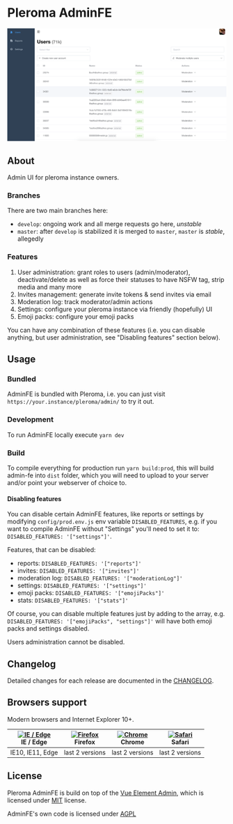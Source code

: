 # Pleroma AdminFE

![screenshot](./public/index.png)

## About

Admin UI for pleroma instance owners.

### Branches

There are two main branches here:

- `develop`: ongoing work and all merge requests go here, *unstable*
- `master`: after `develop` is stabilized it is merged to `master`, `master` is *stable*, allegedly

### Features

1. User administration: grant roles to users (admin/moderator), deactivate/delete as well as force their statuses to have NSFW tag, strip media and many more
1. Invites management: generate invite tokens & send invites via email
1. Moderation log: track moderator/admin actions
1. Settings: configure your pleroma instance via friendly (hopefully) UI
1. Emoji packs: configure your emoji packs

You can have any combination of these features (i.e. you can disable anything, but user administration, see "Disabling features" section below).

## Usage

### Bundled

AdminFE is bundled with Pleroma, i.e. you can just visit `https://your.instance/pleroma/admin/` to try it out.

### Development

To run AdminFE locally execute `yarn dev`

### Build

To compile everything for production run `yarn build:prod`, this will build admin-fe into `dist` folder, which you will need to upload to your server and/or point your webserver of choice to.

#### Disabling features

You can disable certain AdminFE features, like reports or settings by modifying `config/prod.env.js` env variable `DISABLED_FEATURES`, e.g. if you want to compile AdminFE without "Settings" you'll need to set it to: `DISABLED_FEATURES: '["settings"]'`.

Features, that can be disabled:

- reports: `DISABLED_FEATURES: '["reports"]'`
- invites: `DISABLED_FEATURES: '["invites"]'`
- moderation log: `DISABLED_FEATURES: '["moderationLog"]'`
- settings: `DISABLED_FEATURES: '["settings"]'`
- emoji packs: `DISABLED_FEATURES: '["emojiPacks"]'`
- stats: `DISABLED_FEATURES: '["stats"]'`

Of course, you can disable multiple features just by adding to the array, e.g. `DISABLED_FEATURES: '["emojiPacks", "settings"]'` will have both emoji packs and settings disabled.

Users administration cannot be disabled.

## Changelog

Detailed changes for each release are documented in the [CHANGELOG](./CHANGELOG.md).

## Browsers support

Modern browsers and Internet Explorer 10+.

| [<img src="https://raw.githubusercontent.com/alrra/browser-logos/master/src/edge/edge_48x48.png" alt="IE / Edge" width="24px" height="24px" />](http://godban.github.io/browsers-support-badges/)</br>IE / Edge | [<img src="https://raw.githubusercontent.com/alrra/browser-logos/master/src/firefox/firefox_48x48.png" alt="Firefox" width="24px" height="24px" />](http://godban.github.io/browsers-support-badges/)</br>Firefox | [<img src="https://raw.githubusercontent.com/alrra/browser-logos/master/src/chrome/chrome_48x48.png" alt="Chrome" width="24px" height="24px" />](http://godban.github.io/browsers-support-badges/)</br>Chrome | [<img src="https://raw.githubusercontent.com/alrra/browser-logos/master/src/safari/safari_48x48.png" alt="Safari" width="24px" height="24px" />](http://godban.github.io/browsers-support-badges/)</br>Safari |
| --------- | --------- | --------- | --------- |
| IE10, IE11, Edge| last 2 versions| last 2 versions| last 2 versions

## License

Pleroma AdminFE is build on top of the [Vue Element Admin](https://github.com/PanJiaChen/vue-element-admin), which is licensed under [MIT](https://github.com/PanJiaChen/vue-element-admin/blob/master/LICENSE) license.

AdminFE's own code is licensed under [AGPL](./AGPL-3)
